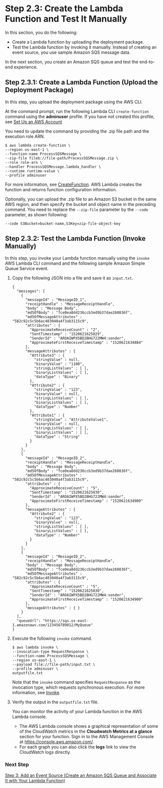 # Step 2\.3: Create the Lambda Function and Test It Manually<a name="with-sqs-create-function"></a>

In this section, you do the following:
+ Create a Lambda function by uploading the deployment package\. 
+ Test the Lambda function by invoking it manually\. Instead of creating an event source, you use sample Amazon SQS message data\. 

In the next section, you create an Amazon SQS queue and test the end\-to\-end experience\.

## Step 2\.3\.1: Create a Lambda Function \(Upload the Deployment Package\)<a name="walkthrough-sqs-events-adminuser-create-test-function-upload-zip-test-upload"></a>

In this step, you upload the deployment package using the AWS CLI\.

At the command prompt, run the following Lambda CLI `create-function` command using the **adminuser** profile\. If you have not created this profile, see [Set Up an AWS Account](setup.md)

You need to update the command by providing the \.zip file path and the execution role ARN\. 

```
$ aws lambda create-function \
--region us-east-1 \
--function-name ProcessSQSMessage \
--zip-file fileb://file-path/ProcessSQSMessage.zip \
--role role-arn \
--handler ProcessSQSMessage.lambda_handler \
--runtime runtime-value \
--profile adminuser
```

For more information, see [CreateFunction](API_CreateFunction.md)\. AWS Lambda creates the function and returns function configuration information\. 

Optionally, you can upload the \.zip file to an Amazon S3 bucket in the same AWS region, and then specify the bucket and object name in the preceding command\. You need to replace the `--zip-file` parameter by the `--code` parameter, as shown following:

```
--code S3Bucket=bucket-name,S3Key=zip-file-object-key
```

## Step 2\.3\.2: Test the Lambda Function \(Invoke Manually\)<a name="with-sqs-invoke-manually"></a>

In this step, you invoke your Lambda function manually using the `invoke` AWS Lambda CLI command and the following sample Amazon Simple Queue Service event\.

1. Copy the following JSON into a file and save it as `input.txt`\. 

   ```
   {
     "messages": [
       {
         "messageId" : "MessageID_1",
         "receiptHandle" : "MessageReceiptHandle",
         "body" : "Message Body",
         "md5OfBody" : "fce0ea8dd236ccb3ed9b37dae260836f",
         "md5OfMessageAttributes" : "582c92c5c5b6ac403040a4f3ab3115c9",
         "attributes" : {
           "ApproximateReceiveCount" : "2",
           "SentTimestamp" : "1520621625029",
           "SenderId" : "AROAIWPX5BD2BHG722MW4:sender",
           "ApproximateFirstReceiveTimestamp" : "1520621634884"
         },
         "messageAttributes" : {
           "Attribute3" : {
             "stringValue" : null,
             "binaryValue" : "1100",
             "stringListValues" : [ ],
             "binaryListValues" : [ ],
             "dataType" : "Binary"
           },
           "Attribute2" : {
             "stringValue" : "123",
             "binaryValue" : null,
             "stringListValues" : [ ],
             "binaryListValues" : [ ],
             "dataType" : "Number"
           },
           "Attribute1" : {
             "stringValue" : "AttributeValue1",
             "binaryValue" : null,
             "stringListValues" : [ ],
             "binaryListValues" : [ ],
             "dataType" : "String"
           }
         }
       },
       {
         "messageId" : "MessageID_2",
         "receiptHandle" : "MessageReceiptHandle",
         "body" : "Message Body",
         "md5OfBody" : "fce0ea8dd236ccb3ed9b37dae260836f",
         "md5OfMessageAttributes" : "582c92c5c5b6ac403040a4f3ab3115c9",
         "attributes" : {
           "ApproximateReceiveCount" : "5",
           "SentTimestamp" : "1520621625030",
           "SenderId" : "AROAIWPX5BD2BHG722MW4:sender",
           "ApproximateFirstReceiveTimestamp" : "1520621634900"
         },
         "messageAttributes" : {
           "Attribute2" : {
             "stringValue" : "123",
             "binaryValue" : null,
             "stringListValues" : [ ],
             "binaryListValues" : [ ],
             "dataType" : "Number"
           }
         }
       },
       {
         "messageId" : "MessageID_2",
         "receiptHandle" : "MessageReceiptHandle",
         "body" : "Message Body",
         "md5OfBody" : "fce0ea8dd236ccb3ed9b37dae260836f",
         "md5OfMessageAttributes" : "582c92c5c5b6ac403040a4f3ab3115c9",
         "attributes" : {
           "ApproximateReceiveCount" : "5",
           "SentTimestamp" : "1520621625030",
           "SenderId" : "AROAIWPX5BD2BHG722MW4:sender",
           "ApproximateFirstReceiveTimestamp" : "1520621634900"
         },
         "messageAttributes" : { }
       }
     ],
     "queueUrl": "https://sqs.us-east-1.amazonaws.com/123456789012/MyQueue"
   }
   ```

1. Execute the following `invoke` command\. 

   ```
   $ aws lambda invoke \
   --invocation-type RequestResponse \
   --function-name ProcessSQSMessage \
   --region us-east-1 \
   --payload file://file-path/input.txt \
   --profile adminuser \
   outputfile.txt
   ```

   Note that the `invoke` command specifies `RequestResponse` as the invocation type, which requests synchronous execution\. For more information, see [Invoke](API_Invoke.md)\. 

1. Verify the output in the `outputfile.txt` file\.

   You can monitor the activity of your Lambda function in the AWS Lambda console\. 
   + The AWS Lambda console shows a graphical representation of some of the CloudWatch metrics in the **Cloudwatch Metrics at a glance** section for your function\. Sign in to the AWS Management Console at [https://console\.aws\.amazon\.com/](https://console.aws.amazon.com/)\.
   +  For each graph you can also click the **logs** link to view the CloudWatch logs directly\.

### Next Step<a name="with-sqs-manual-invoke-next-step"></a>

[Step 3: Add an Event Source \(Create an Amazon SQS Queue and Associate It with Your Lambda Function\)](with-sqs-configure-sqs.md)